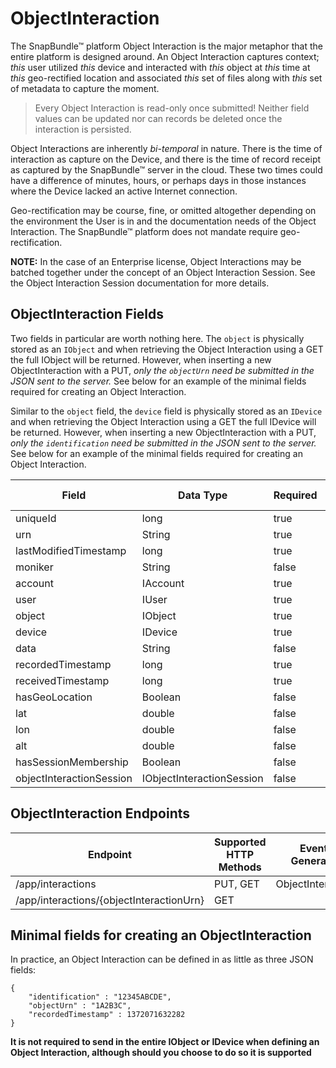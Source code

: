 # ObjectInteraction
The SnapBundle™ platform Object Interaction is the major metaphor that the entire platform is designed around. An Object Interaction captures context; _this_ user utilized _this_ device and interacted with _this_ object at _this_ time at _this_ geo-rectified location and associated _this_ set of files along with _this_ set of metadata to capture the moment.

> Every Object Interaction is read-only once submitted! Neither field values can be updated nor can records be deleted once the interaction is persisted.


Object Interactions are inherently _bi-temporal_ in nature. There is the time of interaction as capture on the Device, and there is the time of record receipt as captured by the SnapBundle™ server in the cloud. These two times could have a difference of minutes, hours, or perhaps days in those instances where the Device lacked an active Internet connection.


Geo-rectification may be course, fine, or omitted altogether depending on the environment the User is in and the documentation needs of the Object Interaction. The SnapBundle™ platform does not mandate require geo-rectification.

**NOTE:** In the case of an Enterprise license, Object Interactions may be batched together under the concept of an Object Interaction Session. See the Object Interaction Session documentation for more details.

## ObjectInteraction Fields
Two fields in particular are worth nothing here. The `object` is physically stored as an `IObject` and when retrieving the Object Interaction using a GET the full IObject will be returned. However, when inserting a new ObjectInteraction with a PUT, _only the `objectUrn` need be submitted in the JSON sent to the server._ See below for an example of the minimal fields required for creating an Object Interaction.

Similar to the `object` field, the `device` field is physically stored as an `IDevice` and when retrieving the Object Interaction using a GET the full IDevice will be returned. However, when inserting a new ObjectInteraction with a PUT, _only the `identification` need be submitted in the JSON sent to the server._ See below for an example of the minimal fields required for creating an Object Interaction.


Field | Data Type | Required | Can Update | Serialization Level | Default Value
------------ | ------------- | ------------ | ------------ | ------------ | ------------
uniqueId | long  | true | false | Restricted | Generated
urn | String  | true | false | Minimum | Generated
lastModifiedTimestamp | long   | true | false | Standard | Generated
moniker | String  | false | true | Standard | null
account | IAccount  | true | fase | Full | Generated |
user | IUser | true | false | Minimum | Generated |
object | IObject | true | false | Minimum |
device | IDevice | true | false | Minimum |
data | String | false | false | Standard | null
recordedTimestamp | long | true | false | Standard |
receivedTimestamp | long | true | false | Full | Generated
hasGeoLocation | Boolean | false | false | Standard |
lat | double | false | false | Standard |
lon | double | false | false | Standard |
alt | double | false | false | Standard |
hasSessionMembership | Boolean | false | false | Minimum |
objectInteractionSession | IObjectInteractionSession | false | false | Standard | null


## ObjectInteraction Endpoints

Endpoint | Supported HTTP Methods | Events Generated
------------ | ------------- | ------------
/app/interactions | PUT, GET  | ObjectInteraction
/app/interactions/{objectInteractionUrn} | GET |

## Minimal fields for creating an ObjectInteraction
In practice, an Object Interaction can be defined in as little as three JSON fields:

```
{
    "identification" : "12345ABCDE",
    "objectUrn" : "1A2B3C",
    "recordedTimestamp" : 1372071632282
}
```
**It is not required to send in the entire IObject or IDevice when defining an Object Interaction, although should you choose to do so it is supported**